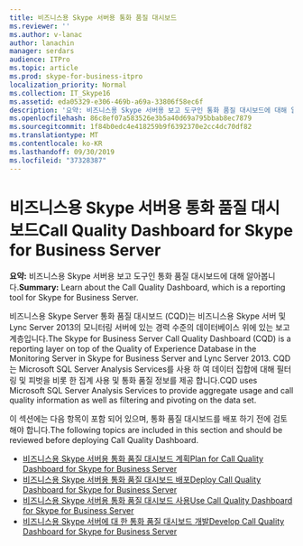 ```yaml
---
title: 비즈니스용 Skype 서버용 통화 품질 대시보드
ms.reviewer: ''
ms.author: v-lanac
author: lanachin
manager: serdars
audience: ITPro
ms.topic: article
ms.prod: skype-for-business-itpro
localization_priority: Normal
ms.collection: IT_Skype16
ms.assetid: eda05329-e306-469b-a69a-33806f58ec6f
description: '요약: 비즈니스용 Skype 서버용 보고 도구인 통화 품질 대시보드에 대해 알아봅니다.'
ms.openlocfilehash: 86c8ef07a583526e3b5a40d69a795bbab8ec7879
ms.sourcegitcommit: 1f84b0edc4e418259b9f6392370e2cc4dc70df82
ms.translationtype: MT
ms.contentlocale: ko-KR
ms.lasthandoff: 09/30/2019
ms.locfileid: "37328387"
---
```

# <a name="call-quality-dashboard-for-skype-for-business-server"></a><span data-ttu-id="68347-103">비즈니스용 Skype 서버용 통화 품질 대시보드</span><span class="sxs-lookup"><span data-stu-id="68347-103">Call Quality Dashboard for Skype for Business Server</span></span>
 
<span data-ttu-id="68347-104">**요약:** 비즈니스용 Skype 서버용 보고 도구인 통화 품질 대시보드에 대해 알아봅니다.</span><span class="sxs-lookup"><span data-stu-id="68347-104">**Summary:** Learn about the Call Quality Dashboard, which is a reporting tool for Skype for Business Server.</span></span>
 
<span data-ttu-id="68347-105">비즈니스용 Skype Server 통화 품질 대시보드 (CQD)는 비즈니스용 Skype 서버 및 Lync Server 2013의 모니터링 서버에 있는 경력 수준의 데이터베이스 위에 있는 보고 계층입니다.</span><span class="sxs-lookup"><span data-stu-id="68347-105">The Skype for Business Server Call Quality Dashboard (CQD) is a reporting layer on top of the Quality of Experience Database in the Monitoring Server in Skype for Business Server and Lync Server 2013.</span></span> <span data-ttu-id="68347-106">CQD는 Microsoft SQL Server Analysis Services를 사용 하 여 데이터 집합에 대해 필터링 및 피벗을 비롯 한 집계 사용 및 통화 품질 정보를 제공 합니다.</span><span class="sxs-lookup"><span data-stu-id="68347-106">CQD uses Microsoft SQL Server Analysis Services to provide aggregate usage and call quality information as well as filtering and pivoting on the data set.</span></span>
  
<span data-ttu-id="68347-107">이 섹션에는 다음 항목이 포함 되어 있으며, 통화 품질 대시보드를 배포 하기 전에 검토 해야 합니다.</span><span class="sxs-lookup"><span data-stu-id="68347-107">The following topics are included in this section and should be reviewed before deploying Call Quality Dashboard.</span></span>
  
- [<span data-ttu-id="68347-108">비즈니스용 Skype 서버용 통화 품질 대시보드 계획</span><span class="sxs-lookup"><span data-stu-id="68347-108">Plan for Call Quality Dashboard for Skype for Business Server</span></span>](plan.md)
- [<span data-ttu-id="68347-109">비즈니스용 Skype 서버용 통화 품질 대시보드 배포</span><span class="sxs-lookup"><span data-stu-id="68347-109">Deploy Call Quality Dashboard for Skype for Business Server</span></span>](deploy-0.md)
- [<span data-ttu-id="68347-110">비즈니스용 Skype 서버용 통화 품질 대시보드 사용</span><span class="sxs-lookup"><span data-stu-id="68347-110">Use Call Quality Dashboard for Skype for Business Server</span></span>](use.md)
- [<span data-ttu-id="68347-111">비즈니스용 Skype 서버에 대 한 통화 품질 대시보드 개발</span><span class="sxs-lookup"><span data-stu-id="68347-111">Develop Call Quality Dashboard for Skype for Business Server</span></span>](develop.md)
